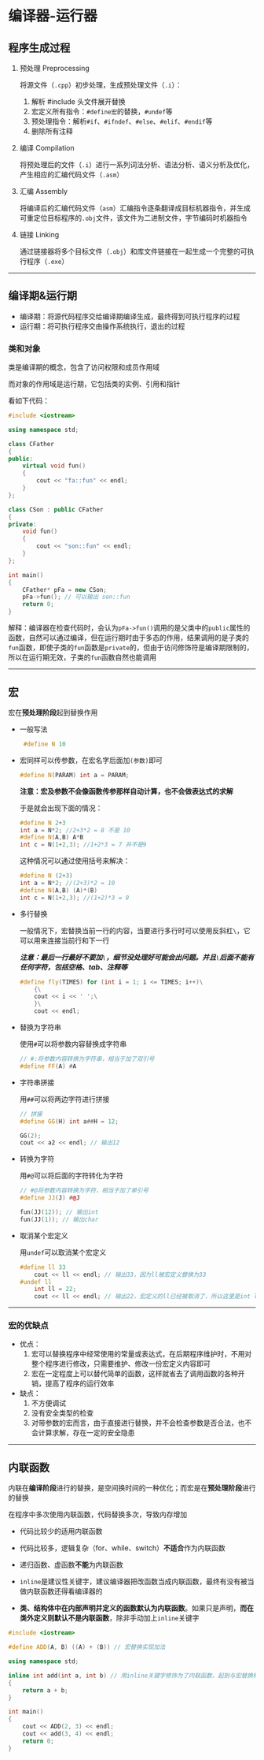 # 编译器-运行器

## 程序生成过程

1. 预处理 Preprocessing

	将源文件（`.cpp`）初步处理，生成预处理文件（`.i`）：

	1. 解析 #include 头文件展开替换
	2. 宏定义所有指令：`#define宏`的替换，`#undef`等
	3. 预处理指令：解析`#if`、`#ifndef`、`#else`、`#elif`、`#endif`等
	4. 删除所有注释

2. 编译 Compilation

	将预处理后的文件（`.i`）进行一系列词法分析、语法分析、语义分析及优化，产生相应的汇编代码文件（`.asm`）

3. 汇编 Assembly

	将编译后的汇编代码文件（`asm`）汇编指令逐条翻译成目标机器指令，并生成可重定位目标程序的`.obj`文件，该文件为二进制文件，字节编码时机器指令

4. 链接 Linking

	通过链接器将多个目标文件（`.obj`）和库文件链接在一起生成一个完整的可执行程序（`.exe`）

---

## 编译期&运行期

- 编译期：将源代码程序交给编译期编译生成，最终得到可执行程序的过程
- 运行期：将可执行程序交由操作系统执行，退出的过程

### 类和对象

类是编译期的概念，包含了访问权限和成员作用域

而对象的作用域是运行期，它包括类的实例、引用和指针

看如下代码：

```c++
#include <iostream>

using namespace std;

class CFather
{
public:
	virtual void fun()
	{
		cout << "fa::fun" << endl;
	}
};

class CSon : public CFather
{
private:
	void fun()
	{
		cout << "son::fun" << endl;
	}
};

int main()
{
	CFather* pFa = new CSon;
	pFa->fun(); // 可以输出 son::fun
	return 0;
}
```

解释：编译器在检查代码时，会认为`pFa->fun()`调用的是父类中的`public`属性的函数，自然可以通过编译，但在运行期时由于多态的作用，结果调用的是子类的`fun`函数，即使子类的`fun`函数是`private`的，但由于访问修饰符是编译期限制的，所以在运行期无效，子类的`fun`函数自然也能调用

---

## 宏

宏在**预处理阶段**起到替换作用

- 一般写法

	```c++
	 #define N 10
	```

- 宏同样可以传参数，在宏名字后面加`(参数)`即可

	```c++
	#define N(PARAM) int a = PARAM;
	```

	**注意：宏及参数不会像函数传参那样自动计算，也不会做表达式的求解**

	于是就会出现下面的情况：

	```c++
	#define N 2+3
	int a = N*2; //2+3*2 = 8 不是 10
	#define N(A,B) A*B
	int c = N(1+2,3); //1+2*3 = 7 并不是9
	```

	这种情况可以通过使用括号来解决：

	```c++
	#define N (2+3)
	int a = N*2; //(2+3)*2 = 10
	#define N(A,B) (A)*(B)
	int c = N(1+2,3); //(1+2)*3 = 9
	```

- 多行替换

	一般情况下，宏替换当前一行的内容，当要进行多行时可以使用反斜杠`\`，它可以用来连接当前行和下一行

	***注意：最后一行最好不要加`\`，细节没处理好可能会出问题。并且`\`后面不能有任何字符，包括空格、tab、注释等***

	```c++
	#define fly(TIMES) for (int i = 1; i <= TIMES; i++)\
		{\
		cout << i << ' ';\
		}\
		cout << endl;
	```

- 替换为字符串

	使用`#`可以将参数内容替换成字符串

	```c++
	// #:将参数内容转换为字符串，相当于加了双引号
	#define FF(A) #A
	```

- 字符串拼接

	用`##`可以将两边字符进行拼接

	```c++
	// 拼接
	#define GG(H) int a##H = 12;
	
	GG(2);
	cout << a2 << endl; // 输出12
	```

- 转换为字符

	用`#@`可以将后面的字符转化为字符

	```c++
	// #@将参数内容转换为字符，相当于加了单引号
	#define JJ(J) #@J
	
	fun(JJ(12)); // 输出int
	fun(JJ(1)); // 输出char
	```

- 取消某个宏定义

	用`undef`可以取消某个宏定义

	```c++
	#define ll 33
		cout << ll << endl; // 输出33，因为ll被宏定义替换为33
	#undef ll
		int ll = 22;
		cout << ll << endl; // 输出22，宏定义的ll已经被取消了，所以这里是int ll，是一个变量被赋值为22
	```


---

### 宏的优缺点

- 优点：
	1. 宏可以替换程序中经常使用的常量或表达式，在后期程序维护时，不用对整个程序进行修改，只需要维护、修改一份宏定义内容即可
	2. 宏在一定程度上可以替代简单的函数，这样就省去了调用函数的各种开销，提高了程序的运行效率
- 缺点：
	1. 不方便调试
	2. 没有安全类型的检查
	3. 对带参数的宏而言，由于直接进行替换，并不会检查参数是否合法，也不会计算求解，存在一定的安全隐患

---

## 内联函数

内联在**编译阶段**进行的替换，是空间换时间的一种优化；而宏是在**预处理阶段**进行的替换

在程序中多次使用内联函数，代码替换多次，导致内存增加

- 代码比较少的适用内联函数
- 代码比较多，逻辑复杂（for、while、switch）**不适合**作为内联函数

- 递归函数、虚函数**不能**为内联函数

- `inline`是建议性关键字，建议编译器把改函数当成内联函数，最终有没有被当做内联函数还得看编译器的

- **类、结构体中在内部声明并定义的函数默认为内联函数**。如果只是声明，**而在类外定义则默认不是内联函数**，除非手动加上`inline`关键字

```c++
#include <iostream>

#define ADD(A, B) ((A) + (B)) // 宏替换实现加法

using namespace std;

inline int add(int a, int b) // 用inline关键字修饰为了内联函数，起到与宏替换相似的效果
{
	return a + b;
}

int main()
{
	cout << ADD(2, 3) << endl;
	cout << add(3, 4) << endl;
	return 0;
}
```

